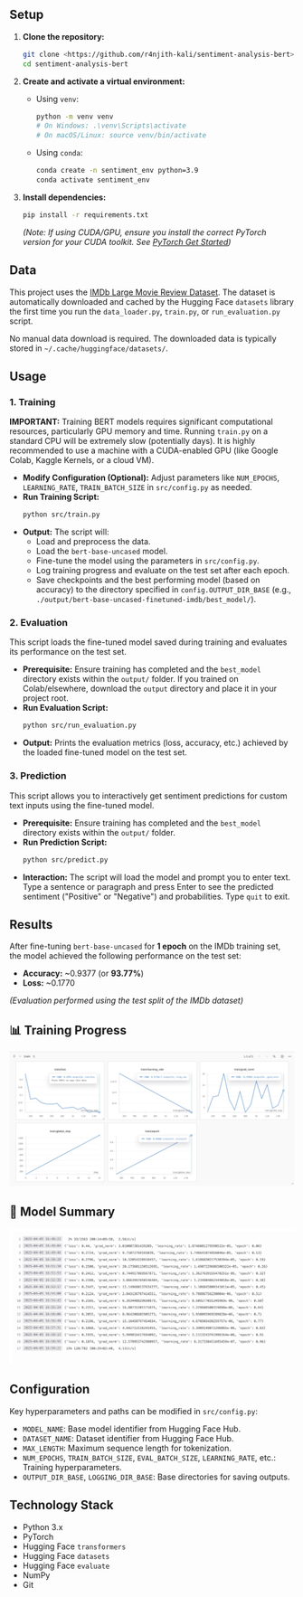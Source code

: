 
## Setup

1.  **Clone the repository:**
    ```bash
    git clone <https://github.com/r4njith-kali/sentiment-analysis-bert> 
    cd sentiment-analysis-bert
    ```

2.  **Create and activate a virtual environment:**
    *   Using `venv`:
        ```bash
        python -m venv venv
        # On Windows: .\venv\Scripts\activate
        # On macOS/Linux: source venv/bin/activate
        ```
    *   Using `conda`:
        ```bash
        conda create -n sentiment_env python=3.9
        conda activate sentiment_env
        ```

3.  **Install dependencies:**
    ```bash
    pip install -r requirements.txt
    ```
    *(Note: If using CUDA/GPU, ensure you install the correct PyTorch version for your CUDA toolkit. See [PyTorch Get Started](https://pytorch.org/get-started/locally/))*

## Data

This project uses the [IMDb Large Movie Review Dataset](https://huggingface.co/datasets/imdb). The dataset is automatically downloaded and cached by the Hugging Face `datasets` library the first time you run the `data_loader.py`, `train.py`, or `run_evaluation.py` script.

No manual data download is required. The downloaded data is typically stored in `~/.cache/huggingface/datasets/`.

## Usage

### 1. Training

**IMPORTANT:** Training BERT models requires significant computational resources, particularly GPU memory and time. Running `train.py` on a standard CPU will be extremely slow (potentially days). It is highly recommended to use a machine with a CUDA-enabled GPU (like Google Colab, Kaggle Kernels, or a cloud VM).

*   **Modify Configuration (Optional):** Adjust parameters like `NUM_EPOCHS`, `LEARNING_RATE`, `TRAIN_BATCH_SIZE` in `src/config.py` as needed.
*   **Run Training Script:**
    ```bash
    python src/train.py
    ```
*   **Output:** The script will:
    *   Load and preprocess the data.
    *   Load the `bert-base-uncased` model.
    *   Fine-tune the model using the parameters in `src/config.py`.
    *   Log training progress and evaluate on the test set after each epoch.
    *   Save checkpoints and the best performing model (based on accuracy) to the directory specified in `config.OUTPUT_DIR_BASE` (e.g., `./output/bert-base-uncased-finetuned-imdb/best_model/`).

### 2. Evaluation

This script loads the fine-tuned model saved during training and evaluates its performance on the test set.

*   **Prerequisite:** Ensure training has completed and the `best_model` directory exists within the `output/` folder. If you trained on Colab/elsewhere, download the `output` directory and place it in your project root.
*   **Run Evaluation Script:**
    ```bash
    python src/run_evaluation.py
    ```
*   **Output:** Prints the evaluation metrics (loss, accuracy, etc.) achieved by the loaded fine-tuned model on the test set.

### 3. Prediction

This script allows you to interactively get sentiment predictions for custom text inputs using the fine-tuned model.

*   **Prerequisite:** Ensure training has completed and the `best_model` directory exists within the `output/` folder.
*   **Run Prediction Script:**
    ```bash
    python src/predict.py
    ```
*   **Interaction:** The script will load the model and prompt you to enter text. Type a sentence or paragraph and press Enter to see the predicted sentiment ("Positive" or "Negative") and probabilities. Type `quit` to exit.

## Results

After fine-tuning `bert-base-uncased` for **1 epoch** on the IMDb training set, the model achieved the following performance on the test set:

*   **Accuracy:** ~0.9377 (or **93.77%**)
*   **Loss:** ~0.1770

*(Evaluation performed using the test split of the IMDb dataset)*

## 📊 Training Progress

![Training Plot](assets/images/training_plot.jpg)

## 🧠 Model Summary

![Model Summary](assets/images/model_summary.jpg)


## Configuration

Key hyperparameters and paths can be modified in `src/config.py`:

*   `MODEL_NAME`: Base model identifier from Hugging Face Hub.
*   `DATASET_NAME`: Dataset identifier from Hugging Face Hub.
*   `MAX_LENGTH`: Maximum sequence length for tokenization.
*   `NUM_EPOCHS`, `TRAIN_BATCH_SIZE`, `EVAL_BATCH_SIZE`, `LEARNING_RATE`, etc.: Training hyperparameters.
*   `OUTPUT_DIR_BASE`, `LOGGING_DIR_BASE`: Base directories for saving outputs.

## Technology Stack

*   Python 3.x
*   PyTorch
*   Hugging Face `transformers`
*   Hugging Face `datasets`
*   Hugging Face `evaluate`
*   NumPy
*   Git
